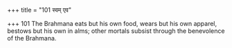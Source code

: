+++
title = "101 स्वम् एव"

+++
101	The Brahmana eats but his own food, wears but his own apparel, bestows but his own in alms; other mortals subsist through the benevolence of the Brahmana.